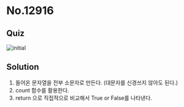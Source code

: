 # No.12916

## Quiz

![initial](https://user-images.githubusercontent.com/70942197/116228974-f146a480-a790-11eb-976f-1f9dc00ab51f.png)

## Solution

1. 들어온 문자열을 전부 소문자로 만든다. (대문자를 신경쓰지 않아도 된다.)
2. count 함수를 활용한다.
3. return 으로 직접적으로 비교해서 True or False를 나타낸다.
